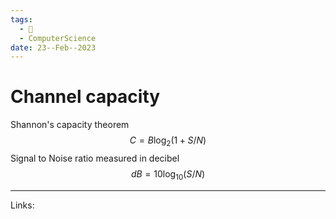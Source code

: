 ```yaml
---
tags:
  - 🌱
  - ComputerScience
date: 23--Feb--2023
---
```


# Channel capacity

Shannon's capacity theorem
$$C = B \log_{2}(1 + S/N )$$
Signal to Noise ratio measured in decibel
$$dB = 10 \log_{10}(S/N)$$

---
Links: 